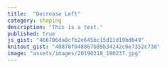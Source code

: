 ```yaml
---
title:  "Decrease Left"
category: shaping
description: "This is a test."
published: true
js_gist: "466706da8cfb2e645bc15d11d19bdb49"
knitout_gist: "40878f048867b89b34242c6e7352c73d"
image: "assets/images/20190318_190237.jpg"
---
```

